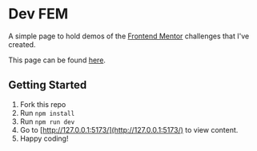 # Dev FEM

A simple page to hold demos of the [Frontend Mentor](https://www.frontendmentor.io) challenges that I've created.

This page can be found [here](https://davinaleong.github.io/proj-dav-fem/).

## Getting Started

1. Fork this repo
2. Run `npm install`
3. Run `npm run dev`
4. Go to [http://127.0.0.1:5173/](http://127.0.0.1:5173/) to view content.
5. Happy coding!

